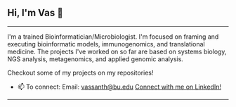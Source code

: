## Hi, I'm Vas 👋

---

I'm a trained Bioinformatician/Microbiologist. I'm focused on framing and executing bioinformatic models, immunogenomics, and translational medicine. The projects I've worked on so far are based on systems biology, NGS analysis, metagenomics, and applied genomic analysis. 

Checkout some of my projects on my repositories!

- 📫 To connect:
    Email: vassanth@bu.edu
    [Connect with me on LinkedIn!](https://www.linkedin.com/in/vassanth-m-95bb65299/)
---
